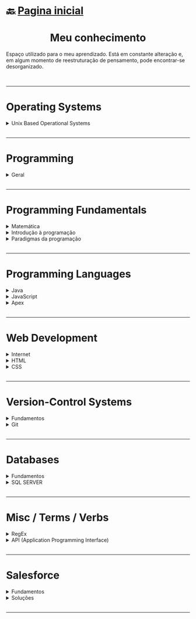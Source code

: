 # :back: [Pagina inicial](https://github.com/rodrigofentanes)

<h1 align="center">Meu conhecimento</h1> 

Espaço utilizado para o meu aprendizado. Está em constante alteração e, em algum momento de reestruturação de pensamento, pode encontrar-se desorganizado.

<br> 
<hr> <!-- ------------------------------------------------ -->

# Operating Systems

<details>
    <summary>
        Unix Based Operational Systems
    </summary>

-   [Unix](docs/OS/unixBasedOS/unix.md#back-readme) 
-   [Linux/Unix cheat sheet](docs/OS/unixBasedOS/terminalCheatSheet.md#back-readme)
-   [Controle de acesso à arquivos e diretórios](docs/OS/unixBasedOS/fileAccess.md#back-readme)
-   [Processos](docs/OS/unixBasedOS/process.md#back-readme)
-   [Otimizando o terminal](docs/OS/unixBasedOS/coolTerminal.md#back-readme)

</details>

<br> 
<hr> <!-- ------------------------------------------------ -->

# Programming

<details>
    <summary>
        Geral
    </summary>

-   [Unix](docs/P/conceitos.md#back-readme)

</details>

<br> 
<hr> <!-- ------------------------------------------------ -->

# Programming Fundamentals

<details>
    <summary>
        Matemática
    </summary>
    
-   [Introdução](docs/PF/M/intro.md#back-readme)

</details>

<details>
    <summary>
        Introdução à programação
    </summary>
    
-   [Introdução](docs/PF/IAP/intro.md#back-readme)
-   [Lógica de progração](docs/PF/IAP/LDP.md#back-readme)
-   [Estrutura de dados](docs/PF/IAP/EDD.md#back-readme)
-   [Arquitetura de sistemas](docs/PF/IAP/ADS.md#back-readme)

</details>

<details>
    <summary>
        Paradigmas da programação
    </summary>
    
-   [Introdução](docs/PF/PDP/intro.md#back-readme)
-   [Orientação a objetos](docs/PF/PDP/OO.md#back-readme)

</details>

<br> 
<hr> <!-- ------------------------------------------------ -->

# Programming Languages

<details>
    <summary>
        Java
    </summary>

-   [ >> Boas Práticas << ](docs/PL/Java/00_boas_praticas.md#back-readme)
-   [ >> Comandos << ](docs/PL/Java/00_comandos.md#back-readme)
-   [ >> Operadores << ](docs/PL/Java/00_operadores.md#back-readme)
-   [Introdução](docs/PL/Java/01_introducao.md#back-readme)
-   [A Plataforma Java](docs/PL/Java/02_plataforma.md#back-readme)
-   [O Programa Java](docs/PL/Java/03_programa.md#back-readme)
-   [Classes e Objetos](docs/PL/Java/04_classes_e_objetos.md#back-readme)
-   [Variáveis](docs/PL/Java/05_variaveis.md#back-readme)
-   [Tipos de dados](docs/PL/Java/06_tipos_de_dados.md#back-readme)
-   [Atribuição e Referência](docs/PL/Java/07_atribuicao_e_referencia.md#back-readme)
-   [Arrays](docs/PL/Java/08_arrays.md#back-readme)
-   [Instruções de Sistema](docs/PL/Java/09_instrucoes_de_sistema.md#back-readme)
-   [Métodos](docs/PL/Java/10_metodos.md#back-readme)
-   [Herança](docs/PL/Java/11_heranca.md#back-readme)

</details>

<details>
    <summary>
        JavaScript
    </summary>
    
-   [Introdução](docs/PL/JavaScript/intro.md#back-readme)

</details>

<details>
    <summary>
        Apex
    </summary>

-   [Introdução](docs/PL/Apex/intro.md#back-readme)

</details>

<br> 
<hr> <!-- ------------------------------------------------ -->

# Web Development

<details>
    <summary>
        Internet
    </summary>

-   [Como funciona a internet](docs/WD/internet/comoFuncionaInternet.md#back-readme)
-   [Funcionamento de uma aplicação web](docs/WD/internet/comoFuncionaAppWeb.md#back-readme)
-   [Protocolo HTTP](docs/WD/internet/comoFuncionaAppWeb.md#back-readme)
-   [Introduçãos às tecnologias web](docs/WD/internet/webTech.md#back-readme)

</details>

<details>
    <summary>
        HTML
    </summary>

-   [Hyper Text Markup Language](docs/WD/HTML/html.md#back-readme)
-   [Produtividade](docs/WD/HTML/produtividadeHtml.md#back-readme)

</details>

<details>
    <summary>
        CSS
    </summary>

-   [Introdução](docs/WD/CSS/intro.md#back-readme)

</details>

<br> 
<hr> <!-- ------------------------------------------------ -->

# Version-Control Systems

<details>
    <summary>
        Fundamentos
    </summary>

-   [Controle de versão](docs/VCS/Intro/controleDeVersao.md#back-readme)
-   [Repository hosting service](docs/VCS/Intro/rhs.md#back-readme)

</details>

<details>
    <summary>
        Git
    </summary>

-   [Introdução](docs/VCS/git/intro.md#back-readme)
-   [Comandos Git](docs/VCS/git/comandosGit.md#back-readme)
-   [Configuração](docs/VCS/git/config.md#back-readme)
-   [.gitignore](docs/VCS/git/gitignore.md#back-readme)

</details>

<br> 
<hr> <!-- ------------------------------------------------ -->

# Databases

<details>
    <summary>
        Fundamentos
    </summary>
    
-   [Introdução](docs/DB/Fundamentos/intro.md#back-readme)

</details>

<details>
    <summary>
        SQL SERVER
    </summary>
    
-   [Introdução](docs/DB/SQLSERVER/intro.md#back-readme)
-   [SQL Server Cheat Sheet](docs/DB/SQLSERVER/SQLServerCheatSheet.md#back-readme)

</details>

<br> 
<hr> <!-- ------------------------------------------------ -->

# Misc / Terms / Verbs

<details>
    <summary>
        RegEx
    </summary>

-   [Regular Expressions](docs/MTV/regex/RegularExpressions.md#back-readme)

</details>

<details>
    <summary>
        API (Application Programming Interface)
    </summary>

-   [Introdução](docs/MTV/API/intro.md#back-readme)
-   [REST](docs/MTV/API/REST.md#back-readme)  

</details>

<br> 
<hr> <!-- ------------------------------------------------ -->

# Salesforce

<details>
    <summary>
        Fundamentos
    </summary>

-   [Introdução](docs/SF/intro.md#back-readme)

</details>

<details>
    <summary>
        Soluções
    </summary>

-   [Validações](docs/SF/valida.md#back-readme)

</details>

<br> 
<hr> <!-- ------------------------------------------------ -->